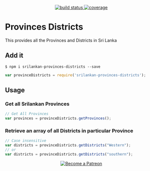 <p align="center">
    <a href="https://circleci.com/gh/badges/shields/tree/master">
            <img src="https://img.shields.io/circleci/project/github/badges/shields/master" alt="build status">
    </a>
    <a href="https://coveralls.io/github/badges/shields">
        <img src="https://img.shields.io/coveralls/github/badges/shields" alt="coverage">
    </a>
</p>

# Provinces Districts

This provides all the Provinces and Districts in Sri Lanka

## Add it
```
$ npm i srilankan-provinces-districts --save
```
```javascript
var provinceDistricts = require('srilankan-provinces-districts');
```

## Usage

### Get all Srilankan Provinces
```javascript
// Get All Provinces 
var provinces = provinceDistricts.getProvinces();
```
### Retrieve an array of all Districts in particular Province
```javascript
// Case insensitive
var districts = provinceDistricts.getDistricts("Western");
// or 
var districts = provinceDistricts.getDistricts("southern");
```
<p align="center">
    <a href="https://www.patreon.com/bePatron?u=35199964" target="_blank">
        <img src="https://c5.patreon.com/external/logo/become_a_patron_button.png" alt="Become a Patreon">
    </a>
</p>
